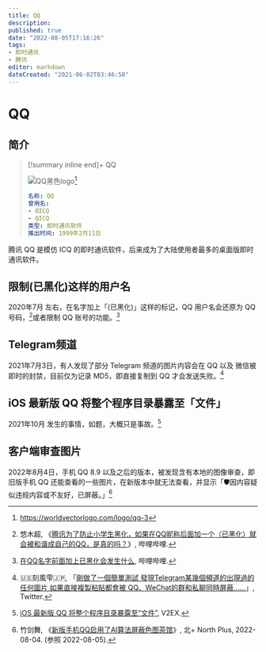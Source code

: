 ```yaml
---
title: QQ
description:
published: true
date: "2022-08-05T17:16:26"
tags:
- 即时通讯
- 腾讯
editor: markdown
dateCreated: "2021-06-02T03:46:58"
---
```


# QQ

## 简介

<!--ICQ-Like 即时通讯软件-->

> [!summary inline end]+ QQ
>
> ![QQ黑色logo](https://s3.tebi.io/ggame/company/腾讯/QQ/qq-3.webp)[^logo]
>
> ```yaml
> 名称: QQ
> 曾用名:
> - OICQ
> - QICQ
> 类型: 即时通讯软件
> 推出时间: 1999年2月11日
> ```

[^logo]: <https://worldvectorlogo.com/logo/qq-3>

腾讯 QQ 是模仿 ICQ 的即时通讯软件，后来成为了大陆使用者最多的桌面版即时通讯软件。

## 限制(已黑化)这样的用户名

2020年7月 左右，在名字加上「(已黑化)」这样的标记，QQ 用户名会还原为 QQ 号码，[^qq_rn]或者限制 QQ 账号的功能。[^qq_b]

[^qq_rn]: 悠木超, 《[腾讯为了防止小学生黑化，如果在QQ昵称后面加一个（已黑化）就会被和谐成自己的QQ，是真的吗？](https://archive.is/rlOXM "https://www.bilibili.com/video/BV1W5411a76B")》, 哔哩哔哩.

[^qq_b]: [在QQ名字前面加上已黑化会发生什么](https://archive.is/5ApwQ "https://www.bilibili.com/video/BV1mi4y137Mb"), 哔哩哔哩.

## Telegram频道

2021年7月3日，有人发现了部分 Telegram 频道的图片内容会在 QQ 以及 微信被即时的封禁，目前仅为记录 MD5，即直接复制到 QQ 才会发送失败。[^141114]

[^141114]: 🇺🇸刻風雫🇯🇵, 「[剛做了一個簡單測試 發現Telegram某幾個頻道的出現過的任何圖片 如果直接複製粘貼都會被 QQ、WeChat的群和私聊同時屏蔽......](https://web.archive.org/web/20210703022535/https://twitter.com/kamikaz27437935/status/1411149066289881088)」, Twitter.

## iOS 最新版 QQ 将整个程序目录暴露至「文件」

2021年10月 发生的事情，如题，大概只是事故。[^806505]

[^806505]: [iOS 最新版 QQ 将整个程序目录暴露至“文件”](https://web.archive.org/web/20211008141910/https://www.v2ex.com/t/806505), V2EX.

## 客户端审查图片

2022年8月4日，手机 QQ 8.9 以及之后的版本，被发现含有本地的图像审查，即旧版手机 QQ 还能查看的一些图片，在新版本中就无法查看，并显示「🛡因内容疑似违规内容或不友好，已屏蔽。」[^t1552855]

[^t1552855]: 竹剑舞, 《[新版手机QQ启用了AI算法屏蔽色图茶馆](https://web.archive.org/web/20220805072321/https://www.north-plus.net/simple/index.php?t1552855.html)》, 北+ North Plus, 2022-08-04. (参照 2022-08-05).
